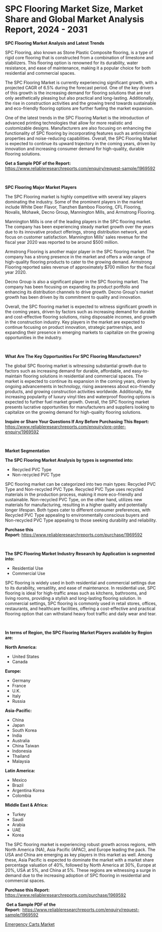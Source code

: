 <p><h1>SPC Flooring Market Size, Market Share and Global Market Analysis Report, 2024 - 2031</h1></p><p><strong>SPC Flooring Market Analysis and Latest Trends</strong></p>
<p><p>SPC Flooring, also known as Stone Plastic Composite flooring, is a type of rigid core flooring that is constructed from a combination of limestone and stabilizers. This flooring option is renowned for its durability, water resistance, and ease of maintenance, making it a popular choice for both residential and commercial spaces.</p><p>The SPC Flooring Market is currently experiencing significant growth, with a projected CAGR of 6.5% during the forecast period. One of the key drivers of this growth is the increasing demand for flooring solutions that are not only aesthetically pleasing but also practical and long-lasting. Additionally, the rise in construction activities and the growing trend towards sustainable and eco-friendly flooring options are further fueling the market expansion.</p><p>One of the latest trends in the SPC Flooring Market is the introduction of advanced printing technologies that allow for more realistic and customizable designs. Manufacturers are also focusing on enhancing the functionality of SPC flooring by incorporating features such as antimicrobial properties and noise-reducing capabilities. Overall, the SPC Flooring Market is expected to continue its upward trajectory in the coming years, driven by innovation and increasing consumer demand for high-quality, durable flooring solutions.</p></p>
<p><strong>Get a Sample PDF of the Report:&nbsp;</strong> <a href="https://www.reliableresearchreports.com/enquiry/request-sample/1969592">https://www.reliableresearchreports.com/enquiry/request-sample/1969592</a></p>
<p>&nbsp;</p>
<p><strong>SPC Flooring Major Market Players</strong></p>
<p><p>The SPC Flooring market is highly competitive with several key players dominating the industry. Some of the prominent players in the market include White Deer Flavor, Tianzhen Bamboo Flooring, CFL Flooring, Novalis, Mohawk, Decno Group, Mannington Mills, and Armstrong Flooring.</p><p>Mannington Mills is one of the leading players in the SPC flooring market. The company has been experiencing steady market growth over the years due to its innovative product offerings, strong distribution network, and focus on customer satisfaction. Mannington Mills' sales revenue for the fiscal year 2020 was reported to be around $500 million.</p><p>Armstrong Flooring is another major player in the SPC flooring market. The company has a strong presence in the market and offers a wide range of high-quality flooring products to cater to the growing demand. Armstrong Flooring reported sales revenue of approximately $700 million for the fiscal year 2020.</p><p>Decno Group is also a significant player in the SPC flooring market. The company has been focusing on expanding its product portfolio and enhancing its distribution channels to drive growth. Decno Group's market growth has been driven by its commitment to quality and innovation.</p><p>Overall, the SPC flooring market is expected to witness significant growth in the coming years, driven by factors such as increasing demand for durable and cost-effective flooring solutions, rising disposable incomes, and growth in the construction industry. Key players in the market are expected to continue focusing on product innovation, strategic partnerships, and expanding their presence in emerging markets to capitalize on the growing opportunities in the industry.</p></p>
<p>&nbsp;</p>
<p><strong>What Are The Key Opportunities For SPC Flooring Manufacturers?</strong></p>
<p><p>The global SPC flooring market is witnessing substantial growth due to factors such as increasing demand for durable, affordable, and easy-to-maintain flooring solutions in residential and commercial spaces. The market is expected to continue its expansion in the coming years, driven by ongoing advancements in technology, rising awareness about eco-friendly products, and growing construction activities worldwide. Additionally, the increasing popularity of luxury vinyl tiles and waterproof flooring options is expected to further fuel market growth. Overall, the SPC flooring market presents lucrative opportunities for manufacturers and suppliers looking to capitalize on the growing demand for high-quality flooring solutions.</p></p>
<p><strong>Inquire or Share Your Questions If Any Before Purchasing This Report:</strong> <a href="https://www.reliableresearchreports.com/enquiry/pre-order-enquiry/1969592">https://www.reliableresearchreports.com/enquiry/pre-order-enquiry/1969592</a></p>
<p>&nbsp;</p>
<p><strong>Market Segmentation</strong></p>
<p><strong>The SPC Flooring Market Analysis by types is segmented into:</strong></p>
<p><ul><li>Recycled PVC Type</li><li>Non-recycled PVC Type</li></ul></p>
<p><p>SPC flooring market can be categorized into two main types: Recycled PVC Type and Non-recycled PVC Type. Recycled PVC Type uses recycled materials in the production process, making it more eco-friendly and sustainable. Non-recycled PVC Type, on the other hand, utilizes new materials for manufacturing, resulting in a higher quality and potentially longer lifespan. Both types cater to different consumer preferences, with Recycled PVC Type appealing to environmentally conscious buyers and Non-recycled PVC Type appealing to those seeking durability and reliability.</p></p>
<p><strong>Purchase this Report:&nbsp;</strong><a href="https://www.reliableresearchreports.com/purchase/1969592">https://www.reliableresearchreports.com/purchase/1969592</a></p>
<p>&nbsp;</p>
<p><strong>The SPC Flooring Market Industry Research by Application is segmented into:</strong></p>
<p><ul><li>Residential Use</li><li>Commercial Use</li></ul></p>
<p><p>SPC flooring is widely used in both residential and commercial settings due to its durability, versatility, and ease of maintenance. In residential use, SPC flooring is ideal for high-traffic areas such as kitchens, bathrooms, and living rooms, providing a stylish and long-lasting flooring solution. In commercial settings, SPC flooring is commonly used in retail stores, offices, restaurants, and healthcare facilities, offering a cost-effective and practical flooring option that can withstand heavy foot traffic and daily wear and tear.</p></p>
<p>&nbsp;</p>
<p><strong>In terms of Region, the SPC Flooring Market Players available by Region are:</strong></p>
<p>
    <p> <strong> North America: </strong>
        <ul>
            <li>United States</li>
            <li>Canada</li>
        </ul>
        </p> 
    <p> <strong> Europe: </strong>
        <ul>
            <li>Germany</li>
            <li>France</li>
            <li>U.K.</li>
            <li>Italy</li>
            <li>Russia</li>
        </ul>
        </p> 
    <p> <strong> Asia-Pacific: </strong>
        <ul>
            <li>China</li>
            <li>Japan</li>
            <li>South Korea</li>
            <li>India</li>
            <li>Australia</li>
            <li>China Taiwan</li>
            <li>Indonesia</li>
            <li>Thailand</li>
            <li>Malaysia</li>
        </ul>
        </p> 
    <p> <strong> Latin America: </strong>
        <ul>
            <li>Mexico</li>
            <li>Brazil</li>
            <li>Argentina Korea</li>
            <li>Colombia</li>
        </ul>
        </p> 
    <p> <strong> Middle East & Africa: </strong>
        <ul>
            <li>Turkey</li>
            <li>Saudi</li>
            <li>Arabia</li>
            <li>UAE</li>
            <li>Korea</li>
        </ul>
    </p>
    </p>
<p><p>The SPC flooring market is experiencing robust growth across regions, with North America (NA), Asia Pacific (APAC), and Europe leading the pack. The USA and China are emerging as key players in this market as well. Among these, Asia Pacific is expected to dominate the market with a market share percentage valuation of 40%, followed by North America at 30%, Europe at 20%, USA at 5%, and China at 5%. These regions are witnessing a surge in demand due to the increasing adoption of SPC flooring in residential and commercial spaces.</p></p>
<p><strong>Purchase this Report: </strong><a href="https://www.reliableresearchreports.com/purchase/1969592">https://www.reliableresearchreports.com/purchase/1969592</a></p>
<p>&nbsp;<strong>Get a Sample PDF of the Report:&nbsp;&nbsp;</strong><a href="https://www.reliableresearchreports.com/enquiry/request-sample/1969592">https://www.reliableresearchreports.com/enquiry/request-sample/1969592</a></p>
<p><strong></strong></p>
<p><p><a href="https://meowing-canidae-761.notion.site/Global-Emergency-Carts-Market-Size-and-Market-Trends-Insights-and-Projections-from-2024-to-2031-e13c696894da4463829d9a5b752e0ea4">Emergency Carts Market</a></p></p>
